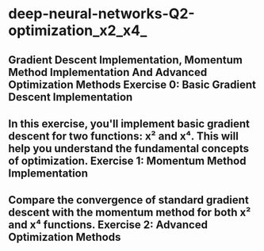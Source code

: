 # deep-neural-networks-Q2-optimization_x2_x4_
Gradient Descent Implementation, Momentum Method Implementation And Advanced Optimization Methods
Exercise 0: Basic Gradient Descent Implementation
------------------------------------------------
In this exercise, you'll implement basic gradient descent for two functions:
x² and x⁴. This will help you understand the fundamental concepts of optimization.
Exercise 1: Momentum Method Implementation
----------------------------------------
Compare the convergence of standard gradient descent with the momentum method
for both x² and x⁴ functions.
Exercise 2: Advanced Optimization Methods
---------------------------------------
